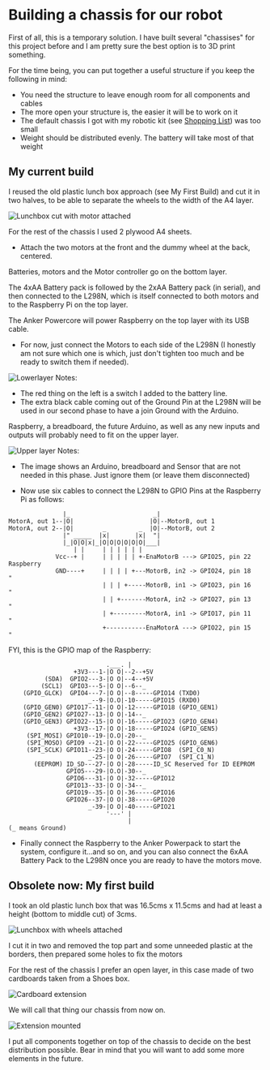 # Building a chassis for our robot

First of all, this is a temporary solution. I have built several "chassises" for this project before and I am pretty sure the best option is to 3D print something.

For the time being, you can put together a useful structure if you keep the following in mind:

- You need the structure to leave enough room for all components and cables
- The more open your structure is, the easier it will be to work on it
- The default chassis I got with my robotic kit (see [Shopping List](./000_ShoppingList.md)) was too small
- Weight should be distributed evenly. The battery will take most of that weight

## My current build

I reused the old plastic lunch box approach (see My First Build) and cut it in two halves, to be able to separate the wheels to the width of the A4 layer.

![Lunchbox cut with motor attached](../img/chassis_lunchbox_cut.jpg)

For the rest of the chassis I used 2 plywood A4 sheets. 

- Attach the two motors at the front and the dummy wheel at the back, centered.

Batteries, motors and the Motor controller go on the bottom layer.

The 4xAA Battery pack is followed by the 2xAA Battery pack (in serial), and then connected to the L298N, which is itself connected to both motors and to the Raspberry Pi on the top layer.

The Anker Powercore will power Raspberry on the top layer with its USB cable.

- For now, just connect the Motors to each side of the L298N (I honestly am not sure which one is which, just don't tighten too much and be ready to switch them if needed).

![Lowerlayer](../img/chassisply_layer_bottom.jpg)
Notes:
- The red thing on the left is a switch I added to the battery line.
- The extra black cable coming out of the Ground Pin at the L298N will be used in our second phase to have a join Ground with the Arduino.

Raspberry, a breadboard, the future Arduino, as well as any new inputs and outputs will probably need to fit on the upper layer.

![Upper layer](../img/chassisply_layer_top.jpg)
Notes:
- The image shows an Arduino, breadboard and Sensor that are not needed in this phase. Just ignore them (or leave them disconnected)

- Now use six cables to connect the L298N to GPIO Pins at the Raspberry Pi as follows:

```
               |_                       _|
MotorA, out 1--|O|                     |O|--MotorB, out 1
MotorA, out 2--|O|        _         _  |O|--MotorB, out 2
               |" _____  |x|       |x|  "|
               |_|O|O|x|_|O|O|O|O|O|O|___|
                  | |     | | | | | |
             Vcc--+ |     | | | | | +-EnaMotorB ---> GPIO25, pin 22 Raspberry
             GND----+     | | | | +---MotorB, in2 -> GPIO24, pin 18    " 
                          | | | +-----MotorB, in1 -> GPIO23, pin 16    " 
                          | | +-------MotorA, in2 -> GPIO27, pin 13    "
                          | +---------MotorA, in1 -> GPIO17, pin 11    "
                          +-----------EnaMotorA ---> GPIO22, pin 15    "

 ```
FYI, this is the GPIO map of the Raspberry:

```               _______________ 
                           .___. |            
                  +3V3---1-|O O|--2--+5V
          (SDA)  GPIO2---3-|O O|--4--+5V
         (SCL1)  GPIO3---5-|O O|--6--_
    (GPIO_GLCK)  GPIO4---7-|O O|--8-----GPIO14 (TXD0)
                      _--9-|O.O|-10-----GPIO15 (RXD0)
    (GPIO_GEN0) GPIO17--11-|O O|-12-----GPIO18 (GPIO_GEN1)
    (GPIO_GEN2) GPIO27--13-|O O|-14--_
    (GPIO_GEN3) GPIO22--15-|O O|-16-----GPIO23 (GPIO_GEN4)
                  +3V3--17-|O O|-18-----GPIO24 (GPIO_GEN5)
     (SPI_MOSI) GPIO10--19-|O.O|-20--_
     (SPI_MOSO) GPIO9 --21-|O O|-22-----GPIO25 (GPIO_GEN6)
     (SPI_SCLK) GPIO11--23-|O O|-24-----GPIO8  (SPI_C0_N)
                      _-25-|O O|-26-----GPIO7  (SPI_C1_N)
       (EEPROM) ID_SD---27-|O O|-28-----ID_SC Reserved for ID EEPROM
                GPIO5---29-|O.O|-30--_
                GPIO6---31-|O O|-32-----GPIO12
                GPIO13--33-|O O|-34--_
                GPIO19--35-|O O|-36-----GPIO16
                GPIO26--37-|O O|-38-----GPIO20
                      _-39-|O O|-40-----GPIO21
                           '---' |
                                 |
(_ means Ground)
```

- Finally connect the Raspberry to the Anker Powerpack to start the system, configure it...and so on, and you can also connect the 6xAA Battery Pack to the L298N once you are ready to have the motors move.
 
 
## Obsolete now: My first build

I took an old plastic lunch box that was 16.5cms x 11.5cms and had at least a height (bottom to middle cut) of 3cms.

![Lunchbox with wheels attached](../img/chassis_lunchbox_1.jpg)

I cut it in two and removed the top part and some unneeded plastic at the borders, then prepared some holes to fix the motors

For the rest of the chassis I prefer an open layer, in this case made of two cardboards taken from a Shoes box.

![Cardboard extension](../img/chassis_cardboard.jpg)

We will call that thing our chassis from now on.

![Extension mounted](../img/chassis_cardboard_mounted.jpg)

I put all components together on top of the chassis to decide on the best distribution possible. Bear in mind that you will want to add some more elements in the future.
